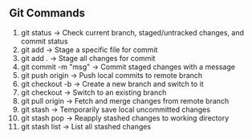 ## Git Commands 

1. git status         → Check current branch, staged/untracked changes, and commit status
2. git add <file>     → Stage a specific file for commit
3. git add .          → Stage all changes for commit
4. git commit -m "msg" → Commit staged changes with a message
5. git push origin <branch> → Push local commits to remote branch
6. git checkout -b <branch> → Create a new branch and switch to it
7. git checkout <branch>    → Switch to an existing branch
8. git pull origin <branch> → Fetch and merge changes from remote branch
9.  git stash          → Temporarily save local uncommitted changes
10. git stash pop      → Reapply stashed changes to working directory
11. git stash list     → List all stashed changes







